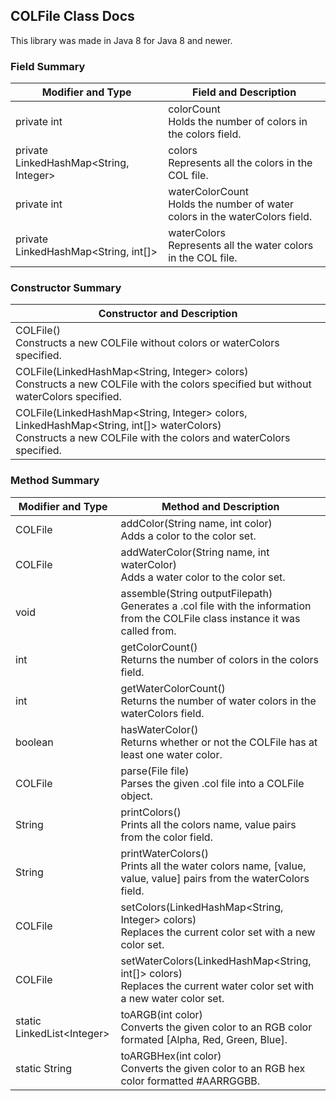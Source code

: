 ## COLFile Class Docs

This library was made in Java 8 for Java 8 and newer.

### Field Summary

| Modifier and Type | Field and Description |
| - | - |
| private int | colorCount<br>Holds the number of colors in the colors field. |
| private LinkedHashMap\<String, Integer\> | colors<br>Represents all the colors in the COL file. |
| private int | waterColorCount<br>Holds the number of water colors in the waterColors field. |
| private LinkedHashMap\<String, int[]\> | waterColors<br>Represents all the water colors in the COL file. |

### Constructor Summary

| Constructor and Description |
| - |
| COLFile()<br>Constructs a new COLFile without colors or waterColors specified. |
| COLFile(LinkedHashMap\<String, Integer\> colors)<br>Constructs a new COLFile with the colors specified but without waterColors specified. |
| COLFile(LinkedHashMap\<String, Integer\> colors, LinkedHashMap\<String, int[]\>  waterColors)<br>Constructs a new COLFile with the colors and waterColors specified. |

### Method Summary

| Modifier and Type | Method and Description |
| - | - |
| COLFile | addColor(String name, int color)<br>Adds a color to the color set. |
| COLFile | addWaterColor(String name, int waterColor)<br>Adds a water color to the color set. |
| void | assemble(String outputFilepath)<br>Generates a .col file with the information from the COLFile class instance it was called from. |
| int | getColorCount()<br>Returns the number of colors in the colors field. |
| int | getWaterColorCount()<br>Returns the number of water colors in the waterColors field. |
| boolean | hasWaterColor()<br>Returns whether or not the COLFile has at least one water color. |
| COLFile | parse(File file)<br>Parses the given .col file into a COLFile object. |
| String | printColors()<br>Prints all the colors name, value pairs from the color field. |
| String | printWaterColors()<br>Prints all the water colors name, [value, value, value] pairs from the waterColors field. |
| COLFile | setColors(LinkedHashMap\<String, Integer\> colors)<br>Replaces the current color set with a new color set. |
| COLFile | setWaterColors(LinkedHashMap\<String, int[]\> colors)<br>Replaces the current water color set with a new water color set. |
| static LinkedList\<Integer\> | toARGB(int color)<br>Converts the given color to an RGB color formated [Alpha, Red, Green, Blue]. |
| static String | toARGBHex(int color)<br>Converts the given color to an RGB hex color formatted #AARRGGBB. |
 
